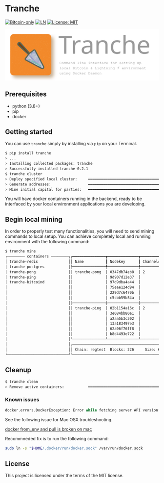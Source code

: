 # Tranche

[![Bitcoin-only](https://img.shields.io/badge/bitcoin-only-FF9900?logo=bitcoin)](https://twentyone.world)
[![LN](https://img.shields.io/badge/lightning-792EE5?logo=lightning)](https://mempool.space/lightning)
[![License: MIT](https://img.shields.io/badge/License-MIT-yellow.svg)](LICENSE)

[![Tranche Banner](static/tranche-banner.svg)](static/tranche-banner.svg)

## Prerequisites

* python (3.8+)
* pip
* docker

## Getting started

You can use `tranche` simply by installing via `pip` on your Terminal.

```sh
$ pip install tranche
> ...
> Installing collected packages: tranche
> Successfully installed tranche-0.2.1
$ tranche cluster
> Deploy specified local cluster:     ━━━━━━━━━━━━━━━━━━━━━━━━━━━━━━━━━━━━━━━━ 100% 0:00:00
> Generate addresses:                 ━━━━━━━━━━━━━━━━━━━━━━━━━━━━━━━━━━━━━━━━ 100% 0:00:00
> Mine initial capital for parties:   ━━━━━━━━━━━━━━━━━━━━━━━━━━━━━━━━━━━━━━━━ 100% 0:00:00
```

You will have docker containers running in the backend, ready to be interfaced by your local
environment applications you are developing.

## Begin local mining

In order to properly test many functionalities, you will need to send mining commands to local
setup. You can achieve completely local and running environment with the following command:

```sh
$ tranche mine
╭──────── containers ────────╮┏━━━━━━━━━━━━━━━┳━━━━━━━━━━━━━━┳━━━━━━━━━━┳━━━━━━━┳━━━━━━━━┳━━━━━━━━━┓
│ tranche-redis              │┃ Name          ┃ Nodekey      ┃ Channels ┃ Peers ┃ Height ┃ Synced? ┃
│ tranche-postgres           │┡━━━━━━━━━━━━━━━╇━━━━━━━━━━━━━━╇━━━━━━━━━━╇━━━━━━━╇━━━━━━━━╇━━━━━━━━━┩
│ tranche-pong               ││ tranche-pong  │ 0347db74eb8  │ 2        │ 1     │ 226    │    true │
│ tranche-ping               ││               │ 9d907d12e37  │          │       │        │         │
│ tranche-bitcoind           ││               │ 97d9dba4a44  │          │       │        │         │
│                            ││               │ 75eae124d94  │          │       │        │         │
│                            ││               │ 229d7c6470b  │          │       │        │         │
│                            ││               │ c5cbb59b34a  │          │       │        │         │
│                            │├───────────────┼──────────────┼──────────┼───────┼────────┼─────────┤
│                            ││ tranche-ping  │ 02b1154a16c  │ 2        │ 1     │ 226    │    true │
│                            ││               │ 3e084bb80e1  │          │       │        │         │
│                            ││               │ a2aa5b3c302  │          │       │        │         │
│                            ││               │ 13a183497e3  │          │       │        │         │
│                            ││               │ 62a96f76ff8  │          │       │        │         │
│                            ││               │ b8d4493e722  │          │       │        │         │
│                            │└───────────────┴──────────────┴──────────┴───────┴────────┴─────────┘
│                            │╭────────────────────────────────────────────────────────────────────╮
│                            ││ Chain: regtest  Blocks: 226     Size: 68248     Time: 1701525985   │
╰────────────────────────────╯╰────────────────────────────────────────────────────────────────────╯
```

## Cleanup

```sh
$ tranche clean                                                                                                                                                                             > 
> Remove active containers:           ━━━━━━━━━━━━━━━━━━━━━━━━━━━━━━━━━━━━━━━━ 100% 0:00:00
```

### Known issues
```python
docker.errors.DockerException: Error while fetching server API version: ('Connection aborted.', FileNotFoundError(2, 'No such file or directory'))
```

See the following issue for Mac OSX troubleshooting.

[docker from_env and pull is broken on mac](https://github.com/docker/docker-py/issues/3059#issuecomment-1294369344)

Recommneded fix is to run the following command:

```sh
sudo ln -s "$HOME/.docker/run/docker.sock" /var/run/docker.sock
```

## License

This project is licensed under the terms of the MIT license.